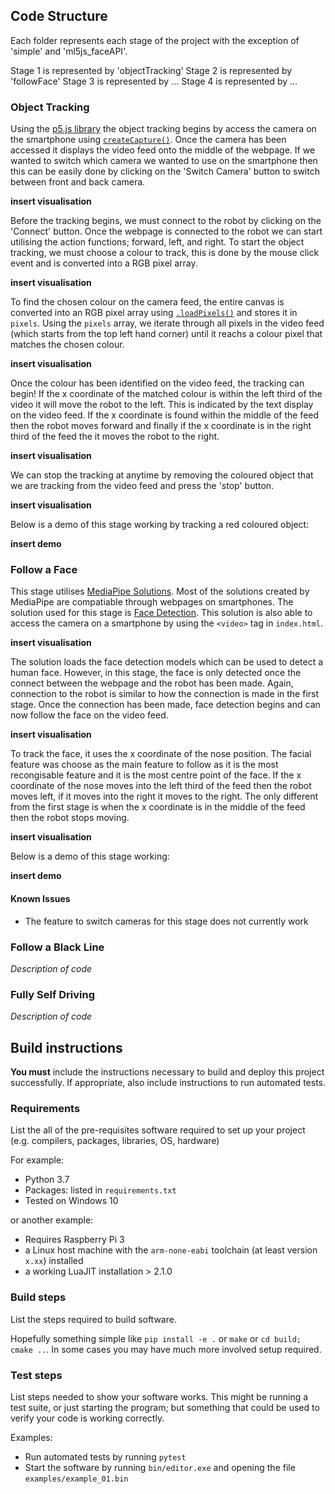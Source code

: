 ## Code Structure

Each folder represents each stage of the project with the exception of 'simple' and 'ml5js_faceAPI'. 

Stage 1 is represented by 'objectTracking'
Stage 2 is represented by 'followFace'
Stage 3 is represented by ...
Stage 4 is represented by ...

### Object Tracking 

Using the [p5.js library](https://p5js.org/libraries/) the object tracking begins by access the camera on the smartphone using [`createCapture()`](https://p5js.org/reference/#/p5/createCapture). Once the camera has been accessed it displays the video feed onto the middle of the webpage. If we wanted to switch which camera we wanted to use on the smartphone then this can be easily done by clicking on the 'Switch Camera' button to switch between front and back camera.

**insert visualisation**

Before the tracking begins, we must connect to the robot by clicking on the 'Connect' button. Once the webpage is connected to the robot we can start utilising the action functions; forward, left, and right. To start the object tracking, we must choose a colour to track, this is done by the mouse click event and is converted into a RGB pixel array. 

**insert visualisation**

To find the chosen colour on the camera feed, the entire canvas is converted into an RGB pixel array using [`.loadPixels()`](https://p5js.org/reference/#/p5/loadPixels) and stores it in `pixels`. Using the `pixels` array, we iterate through all pixels in the video feed (which starts from the top left hand corner) until it reachs a colour pixel that matches the chosen colour. 

**insert visualisation**

Once the colour has been identified on the video feed, the tracking can begin! If the x coordinate of the matched colour is within the left third of the video it will move the robot to the left. This is indicated by the text display on the video feed. If the x coordinate is found within the middle of the feed then the robot moves forward and finally if the x coordinate is in the right third of the feed the it moves the robot to the right. 

**insert visualisation**

We can stop the tracking at anytime by removing the coloured object that we are tracking from the video feed and press the 'stop' button. 

**insert visualisation** 

Below is a demo of this stage working by tracking a red coloured object:

**insert demo**

### Follow a Face

This stage utilises [MediaPipe Solutions](https://google.github.io/mediapipe/solutions/solutions.html). Most of the solutions created by MediaPipe are compatiable through webpages on smartphones. The solution used for this stage is [Face Detection](https://google.github.io/mediapipe/solutions/face_detection#javascript-solution-api). This solution is also able to access the camera on a smartphone by using the `<video>` tag in `index.html`. 

**insert visualisation**

The solution loads the face detection models which can be used to detect a human face. However, in this stage, the face is only detected once the connect between the webpage and the robot has been made. Again, connection to the robot is similar to how the connection is made in the first stage. Once the connection has been made, face detection begins and can now follow the face on the video feed. 

**insert visualisation**

To track the face, it uses the x coordinate of the nose position. The facial feature was choose as the main feature to follow as it is the most recongisable feature and it is the most centre point of the face. If the x coordinate of the nose moves into the left third of the feed then the robot moves left, if it moves into the right it moves to the right. The only different from the first stage is when the x coordinate is in the middle of the feed then the robot stops moving.

**insert visualisation**

Below is a demo of this stage working:

**insert demo**

#### Known Issues 

- The feature to switch cameras for this stage does not currently work

### Follow a Black Line 

*Description of code*

### Fully Self Driving 

*Description of code*

## Build instructions

**You must** include the instructions necessary to build and deploy this project successfully. If appropriate, also include 
instructions to run automated tests. 

### Requirements

List the all of the pre-requisites software required to set up your project (e.g. compilers, packages, libraries, OS, hardware)

For example:

* Python 3.7
* Packages: listed in `requirements.txt` 
* Tested on Windows 10

or another example:

* Requires Raspberry Pi 3 
* a Linux host machine with the `arm-none-eabi` toolchain (at least version `x.xx`) installed
* a working LuaJIT installation > 2.1.0

### Build steps

List the steps required to build software. 

Hopefully something simple like `pip install -e .` or `make` or `cd build; cmake ..`. In
some cases you may have much more involved setup required.

### Test steps

List steps needed to show your software works. This might be running a test suite, or just starting the program; but something that could be used to verify your code is working correctly.

Examples:

* Run automated tests by running `pytest`
* Start the software by running `bin/editor.exe` and opening the file `examples/example_01.bin`

